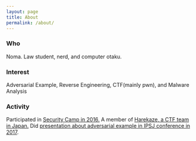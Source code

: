 ```yaml
---
layout: page
title: About
permalink: /about/
---
```

### Who
Noma. Law student, nerd, and computer otaku.
### Interest
Adversarial Example, Reverse Engineering, CTF(mainly pwn), and Malware Analysis
### Activity
Participated in [Security Camp in 2016.](http://www.security-camp.org/camp/index.html)
A member of [Harekaze, a CTF team in Japan.](https://harekaze.com)
Did [presentation about adversarial example in IPSJ conference in 2017](http://www.ipsj.or.jp/event/taikai/79/79program/data/pdf/4W-01.html).

